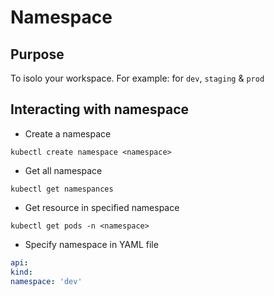 # Namespace

## Purpose

To isolo your workspace. For example: for `dev`, `staging` & `prod`

## Interacting with namespace

- Create a namespace

```shell
kubectl create namespace <namespace>
```

- Get all namespace

```shell
kubectl get namespances
```

- Get resource in specified namespace

```shell
kubectl get pods -n <namespace>
```

- Specify namespace in YAML file

```yml
api:
kind:
namespace: 'dev'
```